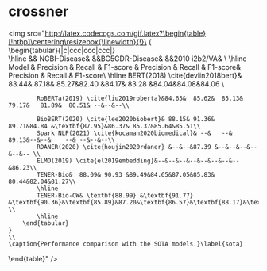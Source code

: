 # crossner

<img src="http://latex.codecogs.com/gif.latex?\begin{table}[!htbp]\centering\resizebox{\linewidth}{!}\
	{\
		\begin{tabular}{|c|ccc|ccc|ccc|}\
			\hline
			&& NCBI-Disease& &&BC5CDR-Disease& &&2010 i2b2/VA&  \\
			\hline
			Model & Precision & Recall & F1-score & Precision & Recall & F1-score& Precision & Recall & F1-score\\
			\hline
			BERT(2018) \cite{devlin2018bert}& 83.44&	87.18&	85.27&82.40	&84.17&	83.28 &84.04&84.08&84.06 \\
			
			RoBERTa(2019) \cite{liu2019roberta}&84.65&	85.62&	85.13& 79.17&	81.89&	80.51& --&--&--\\
			
			BioBERT(2020) \cite{lee2020biobert}& 88.15&	91.36&	89.71&84.84	&\textbf{87.95}&86.37& 85.37&85.64&85.51\\
			Spark NLP(2021) \cite{kocaman2020biomedical}& --&	--&	89.13&--&--&	--& --&--&--\\
			RDANER(2020) \cite{houjin2020rdaner} &--&--&87.39 &--&--&--&--&--&-- \\
			ELMO(2019) \cite{el2019embedding}&--&--&--&--&--&--&--&--&86.23\\
			TENER-Bio&  88.09& 90.93 &89.49&84.65&87.05&85.83&  80.44&82.04&81.27\\
			\hline
			TENER-Bio-CW& \textbf{88.99} &\textbf{91.77}  &\textbf{90.36}&\textbf{85.89}&87.20&\textbf{86.57}&\textbf{88.17}&\textbf{87.86}&\textbf{88.01}  \\
			\hline
		\end{tabular}
	}
	\\
	\caption{Performance comparison with the SOTA models.}\label{sota}
\end{table}" />

